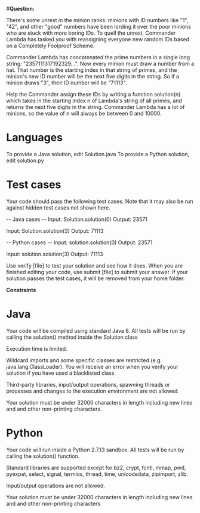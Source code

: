 
#**Question:**


There's some unrest in the minion ranks: minions with ID numbers like "1", "42", and other "good" numbers have been lording it over the poor minions who are stuck with more boring IDs. To quell the unrest, Commander Lambda has tasked you with reassigning everyone new random IDs based on a Completely Foolproof Scheme.

Commander Lambda has concatenated the prime numbers in a single long string: "2357111317192329...". Now every minion must draw a number from a hat. That number is the starting index in that string of primes, and the minion's new ID number will be the next five digits in the string. So if a minion draws "3", their ID number will be "71113".

Help the Commander assign these IDs by writing a function solution(n) which takes in the starting index n of Lambda's string of all primes, and returns the next five digits in the string. Commander Lambda has a lot of minions, so the value of n will always be between 0 and 10000.

Languages
=========

To provide a Java solution, edit Solution.java
To provide a Python solution, edit solution.py

Test cases
==========
Your code should pass the following test cases.
Note that it may also be run against hidden test cases not shown here.

-- Java cases --
Input:
Solution.solution(0)
Output:
    23571

Input:
Solution.solution(3)
Output:
    71113

-- Python cases --
Input:
solution.solution(0)
Output:
    23571

Input:
solution.solution(3)
Output:
    71113

Use verify [file] to test your solution and see how it does. When you are finished editing your code, use submit [file] to submit your answer. If your solution passes the test cases, it will be removed from your home folder.

**Constraints**

Java
====
Your code will be compiled using standard Java 8. All tests will be run by calling the solution() method inside the Solution class

Execution time is limited.

Wildcard imports and some specific classes are restricted (e.g. java.lang.ClassLoader). You will receive an error when you verify your solution if you have used a blacklisted class.

Third-party libraries, input/output operations, spawning threads or processes and changes to the execution environment are not allowed.

Your solution must be under 32000 characters in length including new lines and and other non-printing characters.

Python
======
Your code will run inside a Python 2.7.13 sandbox. All tests will be run by calling the solution() function.

Standard libraries are supported except for bz2, crypt, fcntl, mmap, pwd, pyexpat, select, signal, termios, thread, time, unicodedata, zipimport, zlib.

Input/output operations are not allowed.

Your solution must be under 32000 characters in length including new lines and and other non-printing characters

